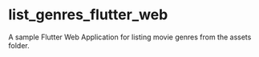 # list_genres_flutter_web
A sample Flutter Web Application for listing movie genres from the assets folder.
